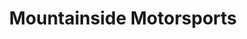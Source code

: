 ---
title: "Mountainside Motorsports"
url: /trevorton/mountainside-motorsports/
shop: motorcycle
---